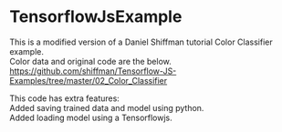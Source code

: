 # TensorflowJsExample
This is a modified version of a Daniel Shiffman tutorial Color Classifier example.<br>
Color data and original code are the below.
https://github.com/shiffman/Tensorflow-JS-Examples/tree/master/02_Color_Classifier

This code has extra features:<br>
Added saving trained data and model using python.<br>
Added loading model using a Tensorflowjs.
